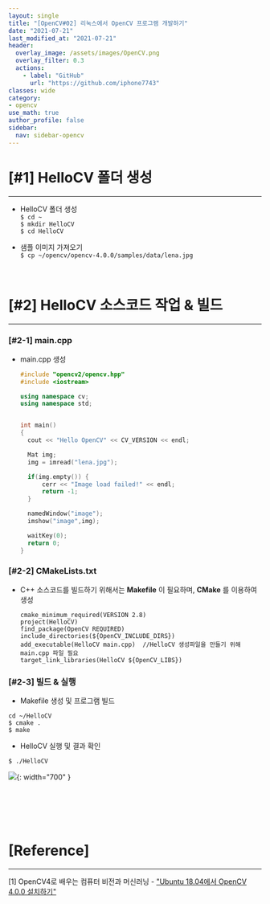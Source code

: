 ```yaml
---
layout: single
title: "[OpenCV#02] 리눅스에서 OpenCV 프로그램 개발하기"
date: "2021-07-21"
last_modified_at: "2021-07-21"
header:
  overlay_image: /assets/images/OpenCV.png
  overlay_filter: 0.3
  actions:
    - label: "GitHub"
      url: "https://github.com/iphone7743"
classes: wide
category:
- opencv
use_math: true
author_profile: false
sidebar:
  nav: sidebar-opencv
---
```



# [#1] HelloCV 폴더 생성  
---
* HelloCV 폴더 생성  
  `$ cd ~`  
  `$ mkdir HelloCV`  
  `$ cd HelloCV`  

* 샘플 이미지 가져오기  
  `$ cp ~/opencv/opencv-4.0.0/samples/data/lena.jpg`  
<br/>


# [#2] HelloCV 소스코드 작업 & 빌드  
---

### [#2-1] main.cpp  

* main.cpp 생성  

  ``` cpp
  #include "opencv2/opencv.hpp"
  #include <iostream>

  using namespace cv;
  using namespace std;


  int main()
  {
    cout << "Hello OpenCV" << CV_VERSION << endl;

    Mat img;
    img = imread("lena.jpg");

    if(img.empty()) {
        cerr << "Image load failed!" << endl;
        return -1;
    }

    namedWindow("image");
    imshow("image",img);

    waitKey(0);
    return 0;
  }

  ```


### [#2-2] CMakeLists.txt   

* C++ 소스코드를 빌드하기 위해서는 __Makefile__ 이 필요하며, __CMake__ 를 이용하여 생성  

  ``` 
  cmake_minimum_required(VERSION 2.8)
  project(HelloCV)
  find_package(OpenCV REQUIRED)
  include_directories(${OpenCV_INCLUDE_DIRS})
  add_executable(HelloCV main.cpp)  //HelloCV 생성파일을 만들기 위해 main.cpp 파일 필요
  target_link_libraries(HelloCV ${OpenCV_LIBS})

  ```


### [#2-3] 빌드 & 실행  

* Makefile 생성 및 프로그램 빌드  

`cd ~/HelloCV`  
`$ cmake .`  
`$ make`  

* HelloCV 실행 및 결과 확인  

`$ ./HelloCV`    


![ ](https://drive.google.com/uc?id=1PpuaB5B0Tkf5iRTkjRYPBpdLNnEzolse){: width="700" }  

<br/>
<br/>
<br/>
<br/>


# [Reference] 
--- 
[1] OpenCV4로 배우는 컴퓨터 비전과 머신러닝 - ["Ubuntu 18.04에서 OpenCV 4.0.0 설치하기"](https://sunkyoo.github.io/opencv4cvml/OpenCV4Linux.html)  



<br/>
<br/>
<br/>
<br/>
<br/>
<br/>
<br/>
